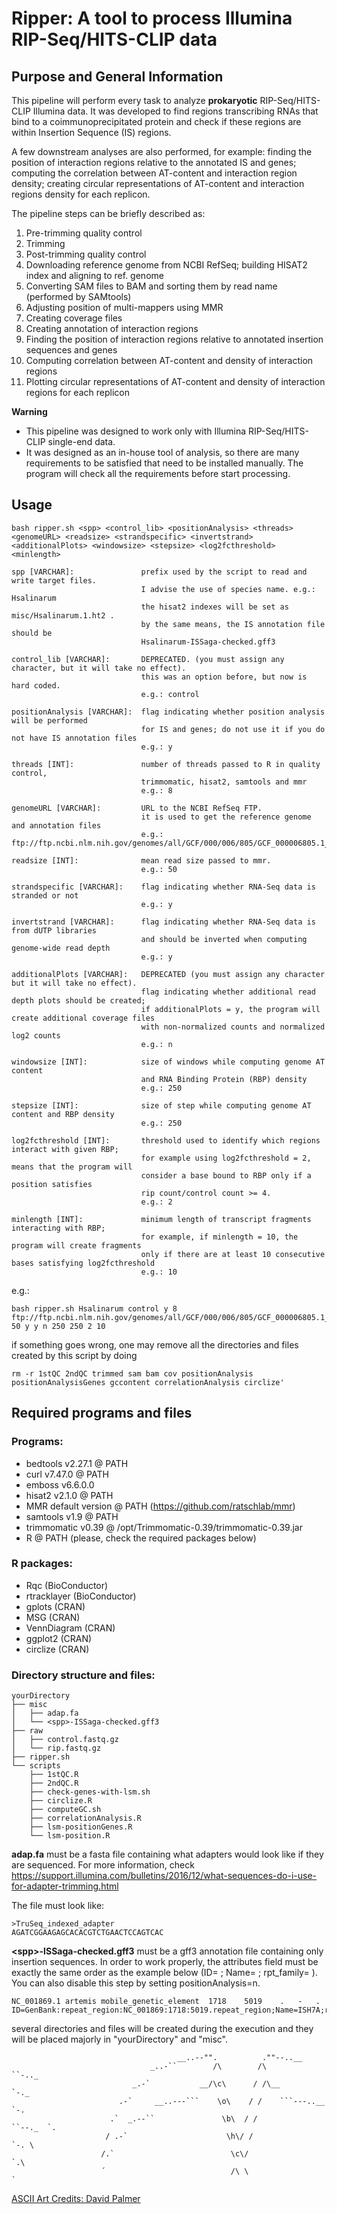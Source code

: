 # Ripper: A tool to process Illumina RIP-Seq/HITS-CLIP data

## Purpose and General Information

This pipeline will perform every task to analyze **prokaryotic** RIP-Seq/HITS-CLIP Illumina data. It was developed to find regions transcribing RNAs that bind to a coimmunoprecipitated protein and check if these regions are within Insertion Sequence (IS) regions.  

A few downstream analyses are also performed, for example: finding the position of interaction regions relative to the annotated IS and genes; computing the correlation between AT-content and interaction region density; creating circular representations of AT-content and interaction regions density for each replicon.  

The pipeline steps can be briefly described as:  

1. Pre-trimming quality control  
2. Trimming  
3. Post-trimming quality control  
4. Downloading reference genome from NCBI RefSeq; building HISAT2 index and aligning to ref. genome  
5. Converting SAM files to BAM and sorting them by read name (performed by SAMtools)  
6. Adjusting position of multi-mappers using MMR  
7. Creating coverage files  
8. Creating annotation of interaction regions  
9. Finding the position of interaction regions relative to annotated insertion sequences and genes  
10. Computing correlation between AT-content and density of interaction regions  
11. Plotting circular representations of AT-content and density of interaction regions for each replicon  

**Warning**  

* This pipeline was designed to work only with Illumina RIP-Seq/HITS-CLIP single-end data.
* It was designed as an in-house tool of analysis, so there are many requirements to be satisfied that need to be installed manually. The program will check all the requirements before start processing.

## Usage

```
bash ripper.sh <spp> <control_lib> <positionAnalysis> <threads> <genomeURL> <readsize> <strandspecific> <invertstrand> <additionalPlots> <windowsize> <stepsize> <log2fcthreshold> <minlength>

spp [VARCHAR]:               prefix used by the script to read and write target files.
                             I advise the use of species name. e.g.: Hsalinarum
                             the hisat2 indexes will be set as misc/Hsalinarum.1.ht2 .
                             by the same means, the IS annotation file should be
                             Hsalinarum-ISSaga-checked.gff3

control_lib [VARCHAR]:       DEPRECATED. (you must assign any character, but it will take no effect).
                             this was an option before, but now is hard coded.
                             e.g.: control

positionAnalysis [VARCHAR]:  flag indicating whether position analysis will be performed
                             for IS and genes; do not use it if you do not have IS annotation files
                             e.g.: y

threads [INT]:               number of threads passed to R in quality control,
                             trimmomatic, hisat2, samtools and mmr
                             e.g.: 8

genomeURL [VARCHAR]:         URL to the NCBI RefSeq FTP.
                             it is used to get the reference genome and annotation files
                             e.g.: ftp://ftp.ncbi.nlm.nih.gov/genomes/all/GCF/000/006/805/GCF_000006805.1_ASM680v1/GCF_000006805.1_ASM680v1_genomic.fna.gz

readsize [INT]:              mean read size passed to mmr.
                             e.g.: 50

strandspecific [VARCHAR]:    flag indicating whether RNA-Seq data is stranded or not
                             e.g.: y

invertstrand [VARCHAR]:      flag indicating whether RNA-Seq data is from dUTP libraries
                             and should be inverted when computing genome-wide read depth
                             e.g.: y

additionalPlots [VARCHAR]:   DEPRECATED (you must assign any character but it will take no effect).
                             flag indicating whether additional read depth plots should be created;
                             if additionalPlots = y, the program will create additional coverage files
                             with non-normalized counts and normalized log2 counts
                             e.g.: n

windowsize [INT]:            size of windows while computing genome AT content
                             and RNA Binding Protein (RBP) density
                             e.g.: 250

stepsize [INT]:              size of step while computing genome AT content and RBP density
                             e.g.: 250

log2fcthreshold [INT]:       threshold used to identify which regions interact with given RBP;
                             for example using log2fcthreshold = 2, means that the program will
                             consider a base bound to RBP only if a position satisfies
                             rip count/control count >= 4.
                             e.g.: 2

minlength [INT]:             minimum length of transcript fragments interacting with RBP;
                             for example, if minlength = 10, the program will create fragments
                             only if there are at least 10 consecutive bases satisfying log2fcthreshold
                             e.g.: 10
```

e.g.:  

```
bash ripper.sh Hsalinarum control y 8 ftp://ftp.ncbi.nlm.nih.gov/genomes/all/GCF/000/006/805/GCF_000006805.1_ASM680v1/GCF_000006805.1_ASM680v1_genomic.fna.gz 50 y y n 250 250 2 10
```

if something goes wrong, one may remove all the directories and files created by this script by doing  

```
rm -r 1stQC 2ndQC trimmed sam bam cov positionAnalysis positionAnalysisGenes gccontent correlationAnalysis circlize'
```

## Required programs and files

### Programs:  

* bedtools v2.27.1 @ PATH  
* curl v7.47.0 @ PATH  
* emboss v6.6.0.0  
* hisat2 v2.1.0 @ PATH  
* MMR default version @ PATH (https://github.com/ratschlab/mmr)  
* samtools v1.9 @ PATH  
* trimmomatic v0.39 @ /opt/Trimmomatic-0.39/trimmomatic-0.39.jar  
* R @ PATH (please, check the required packages below)  

### R packages:  

* Rqc (BioConductor)  
* rtracklayer (BioConductor)  
* gplots (CRAN)  
* MSG (CRAN)  
* VennDiagram (CRAN)  
* ggplot2 (CRAN)  
* circlize (CRAN)  

### Directory structure and files:  

```
yourDirectory
├── misc
│   ├── adap.fa
│   └── <spp>-ISSaga-checked.gff3
├── raw
│   ├── control.fastq.gz
│   └── rip.fastq.gz
├── ripper.sh
└── scripts
    ├── 1stQC.R
    ├── 2ndQC.R
    ├── check-genes-with-lsm.sh
    ├── circlize.R
    ├── computeGC.sh
    ├── correlationAnalysis.R
    ├── lsm-positionGenes.R
    └── lsm-position.R
```

**adap.fa** must be a fasta file containing what adapters would look like if they are sequenced. For more information, check https://support.illumina.com/bulletins/2016/12/what-sequences-do-i-use-for-adapter-trimming.html  

The file must look like:  

```
>TruSeq_indexed_adapter
AGATCGGAAGAGCACACGTCTGAACTCCAGTCAC
```

**\<spp\>-ISSaga-checked.gff3** must be a gff3 annotation file containing only insertion sequences. In order to work properly, the attributes field must be exactly the same order as the example below (ID= ; Name= ; rpt_family= ). You can also disable this step by setting positionAnalysis=n.  

```
NC_001869.1 artemis mobile_genetic_element  1718    5019    .   -   .   ID=GenBank:repeat_region:NC_001869:1718:5019.repeat_region;Name=ISH7A;rpt_family=ISNCY
```

several directories and files will be created during the execution and they will be placed majorly in "yourDirectory" and "misc".  


```
                                     __..--"".          .""--..__             
                               _..-``        /\        /\        ``-.._       
                           _.-`           __/\c\      / /\__           `-._   
                        .-`     __..---```    \o\    / /    ```---..__     `-.
                      .`  _.--``               \b\  / /               ``--._  `.
                     / .-`                      \h\/ /                      `-. \
                    /.`                          \c\/                          `.\
                    ´                            /\ \                            `

```

[ASCII Art Credits: David Palmer](http://www.ascii-art.de/ascii/s/scythe.txt)

